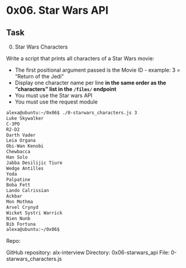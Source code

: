 # 0x06. Star Wars API

## Task
0. Star Wars Characters

Write a script that prints all characters of a Star Wars movie:

* The first positional argument passed is the Movie ID - example: 3 = “Return of the Jedi”
* Display one character name per line **in the same order as the “characters” list in the `/films/` endpoint**
* You must use the Star wars API
* You must use the request module

```bash
alexa@ubuntu:~/0x06$ ./0-starwars_characters.js 3
Luke Skywalker
C-3PO
R2-D2
Darth Vader
Leia Organa
Obi-Wan Kenobi
Chewbacca
Han Solo
Jabba Desilijic Tiure
Wedge Antilles
Yoda
Palpatine
Boba Fett
Lando Calrissian
Ackbar
Mon Mothma
Arvel Crynyd
Wicket Systri Warrick
Nien Nunb
Bib Fortuna
alexa@ubuntu:~/0x06$ 
```
Repo:

GitHub repository: alx-interview
Directory: 0x06-starwars_api
File: 0-starwars_characters.js